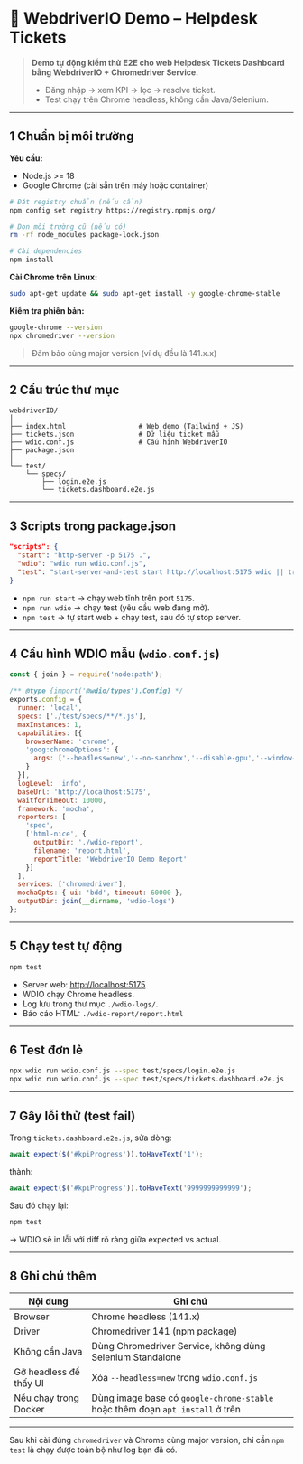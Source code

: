 # 🧪 WebdriverIO Demo – Helpdesk Tickets

> **Demo tự động kiểm thử E2E cho web Helpdesk Tickets Dashboard bằng WebdriverIO + Chromedriver Service.**
>
> - Đăng nhập → xem KPI → lọc → resolve ticket.
> - Test chạy trên Chrome headless, không cần Java/Selenium.
>
---

## 1 Chuẩn bị môi trường

**Yêu cầu:**
- Node.js >= 18
- Google Chrome (cài sẵn trên máy hoặc container)

```bash
# Đặt registry chuẩn (nếu cần)
npm config set registry https://registry.npmjs.org/

# Dọn môi trường cũ (nếu có)
rm -rf node_modules package-lock.json

# Cài dependencies
npm install
```

**Cài Chrome trên Linux:**
```bash
sudo apt-get update && sudo apt-get install -y google-chrome-stable
```

**Kiểm tra phiên bản:**
```bash
google-chrome --version
npx chromedriver --version
```
> Đảm bảo cùng major version (ví dụ đều là 141.x.x)

---

## 2 Cấu trúc thư mục

```
webdriverIO/
│
├── index.html                  # Web demo (Tailwind + JS)
├── tickets.json                # Dữ liệu ticket mẫu
├── wdio.conf.js                # Cấu hình WebdriverIO
├── package.json
│
└── test/
    └── specs/
        ├── login.e2e.js
        └── tickets.dashboard.e2e.js
```

---

## 3 Scripts trong package.json

```json
"scripts": {
  "start": "http-server -p 5175 .",
  "wdio": "wdio run wdio.conf.js",
  "test": "start-server-and-test start http://localhost:5175 wdio || true"
}
```

- `npm run start` → chạy web tĩnh trên port `5175`.
- `npm run wdio` → chạy test (yêu cầu web đang mở).
- `npm test` → tự start web + chạy test, sau đó tự stop server.

---

## 4 Cấu hình WDIO mẫu (`wdio.conf.js`)

```js
const { join } = require('node:path');

/** @type {import('@wdio/types').Config} */
exports.config = {
  runner: 'local',
  specs: ['./test/specs/**/*.js'],
  maxInstances: 1,
  capabilities: [{
    browserName: 'chrome',
    'goog:chromeOptions': {
      args: ['--headless=new','--no-sandbox','--disable-gpu','--window-size=1280,800']
    }
  }],
  logLevel: 'info',
  baseUrl: 'http://localhost:5175',
  waitforTimeout: 10000,
  framework: 'mocha',
  reporters: [
    'spec',
    ['html-nice', {
      outputDir: './wdio-report',
      filename: 'report.html',
      reportTitle: 'WebdriverIO Demo Report'
    }]
  ],
  services: ['chromedriver'],
  mochaOpts: { ui: 'bdd', timeout: 60000 },
  outputDir: join(__dirname, 'wdio-logs')
};
```

---

## 5 Chạy test tự động

```bash
npm test
```

- Server web: [http://localhost:5175](http://localhost:5175)
- WDIO chạy Chrome headless.
- Log lưu trong thư mục `./wdio-logs/`.
- Báo cáo HTML: `./wdio-report/report.html`

---

## 6 Test đơn lẻ

```bash
npx wdio run wdio.conf.js --spec test/specs/login.e2e.js
npx wdio run wdio.conf.js --spec test/specs/tickets.dashboard.e2e.js
```

---

## 7 Gây lỗi thử (test fail)

Trong `tickets.dashboard.e2e.js`, sửa dòng:

```js
await expect($('#kpiProgress')).toHaveText('1');
```

thành:

```js
await expect($('#kpiProgress')).toHaveText('9999999999999');
```

Sau đó chạy lại:
```bash
npm test
```

→ WDIO sẽ in lỗi với diff rõ ràng giữa expected vs actual.

---

## 8️ Ghi chú thêm

| Nội dung | Ghi chú |
|-----------|---------|
| Browser | Chrome headless (141.x) |
| Driver | Chromedriver 141 (npm package) |
| Không cần Java | Dùng Chromedriver Service, không dùng Selenium Standalone |
| Gỡ headless để thấy UI | Xóa `--headless=new` trong `wdio.conf.js` |
| Nếu chạy trong Docker | Dùng image base có `google-chrome-stable` hoặc thêm đoạn `apt install` ở trên |

---

Sau khi cài đúng `chromedriver` và Chrome cùng major version, chỉ cần `npm test` là chạy được toàn bộ như log bạn đã có.
